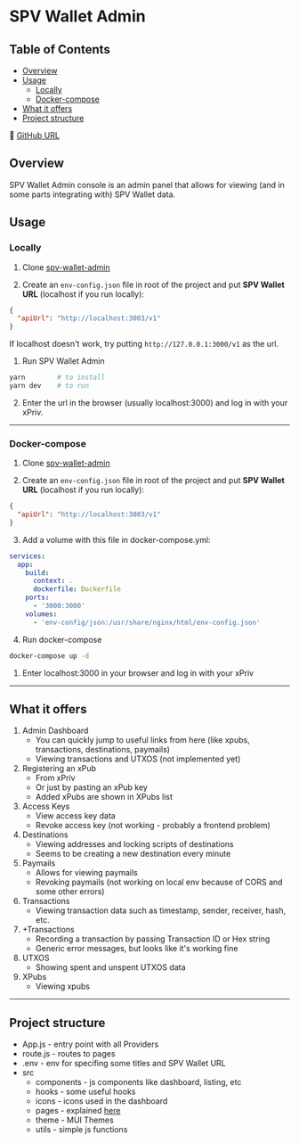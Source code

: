 # SPV Wallet Admin

## Table of Contents

  - [Overview](#overview)
  - [Usage](#usage)
    - [Locally](#locally)
    - [Docker-compose](#docker-compose)
  - [What it offers](#what-it-offers)
  - [Project structure](#project-structure)

🔗 [GitHub URL](https://github.com/bitcoin-sv/spv-wallet-admin)

## Overview

SPV Wallet Admin console is an admin panel that allows for viewing (and in some parts integrating with) SPV Wallet data.

## Usage

### Locally

1. Clone [spv-wallet-admin](https://github.com/bitcoin-sv/spv-wallet-admin)

2. Create an `env-config.json` file in root of the project and put **SPV Wallet URL** (localhost if you run locally):

```json
{
  "apiUrl": "http://localhost:3003/v1"
}
```

If localhost doesn't work, try putting `http://127.0.0.1:3000/v1` as the url.

1. Run SPV Wallet Admin

```bash
yarn        # to install
yarn dev    # to run
```

2. Enter the url in the browser (usually localhost:3000) and log in with your xPriv.

---

### Docker-compose

1. Clone [spv-wallet-admin](https://github.com/bitcoin-sv/spv-wallet-admin)

2. Create an `env-config.json` file in root of the project and put **SPV Wallet URL** (localhost if you run locally):

```json
{
  "apiUrl": "http://localhost:3003/v1"
}
```

3. Add a volume with this file in docker-compose.yml:

```yaml
services:
  app:
    build:
      context: .
      dockerfile: Dockerfile
    ports:
      - '3000:3000'
    volumes:
      - 'env-config/json:/usr/share/nginx/html/env-config.json'
```

4. Run docker-compose

```bash
docker-compose up -d
```

1. Enter localhost:3000 in your browser and log in with your xPriv

---

## What it offers

1. Admin Dashboard
    * You can quickly jump to useful links from here (like xpubs, transactions, destinations, paymails)
    * Viewing transactions and UTXOS (not implemented yet)
2. Registering an xPub
    * From xPriv
    * Or just by pasting an xPub key
    * Added xPubs are shown in XPubs list
3. Access Keys
    * View access key data
    * Revoke access key (not working - probably a frontend problem)
4. Destinations
    * Viewing addresses and locking scripts of destinations
    * Seems to be creating a new destination every minute
5. Paymails
    * Allows for viewing paymails
    * Revoking paymails (not working on local env because of CORS and some other errors)
6. Transactions
    * Viewing transaction data such as timestamp, sender, receiver, hash, etc.
7. +Transactions
    * Recording a transaction by passing Transaction ID or Hex string
    * Generic error messages, but looks like it's working fine
8. UTXOS
    * Showing spent and unspent UTXOS data
9. XPubs
    * Viewing xpubs

---

## Project structure

* App.js -  entry point with all Providers
* route.js - routes to pages
* .env - env for specifing some titles and SPV Wallet URL
* src
  * components - js components like dashboard, listing, etc
  * hooks - some useful hooks
  * icons - icons used in the dashboard
  * pages - explained [here](#what-it-offers)
  * theme - MUI Themes
  * utils - simple js functions

